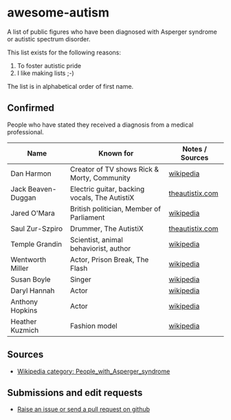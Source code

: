 # awesome-autism

A list of public figures who have been diagnosed with Asperger syndrome or autistic spectrum disorder.

This list exists for the following reasons:

1) To foster autistic pride
2) I like making lists ;-)

The list is in alphabetical order of first name.

## Confirmed

People who have stated they received a diagnosis from a medical professional.

| Name               | Known for                             | Notes / Sources                                                     |
| ------------------ | ------------------------------------- | ------------------------------------------------------------------- |
| Dan Harmon         | Creator of TV shows Rick & Morty, Community    | [wikipedia](https://en.wikipedia.org/wiki/Dan_Harmon)       |
| Jack Beaven-Duggan | Electric guitar, backing vocals, The AutistiX | [theautistix.com](https://www.theautistix.com/)         |
| Jared O'Mara       | British politician, Member of Parliament | [wikipedia](https://en.wikipedia.org/wiki/Jared_O%27Mara) |
| Saul Zur-Szpiro    | Drummer, The AutistiX                 | [theautistix.com](https://www.theautistix.com/)                   |
| Temple Grandin     | Scientist, animal behaviorist, author | [wikipedia](https://en.wikipedia.org/wiki/Temple_Grandin)   |
| Wentworth Miller   | Actor, Prison Break, The Flash        | [wikipedia](https://en.wikipedia.org/wiki/Wentworth_Miller) |
| Susan Boyle        | Singer                                | [wikipedia](https://en.wikipedia.org/wiki/Susan_Boyle) |
| Daryl Hannah       | Actor                                 | [wikipedia](https://en.wikipedia.org/wiki/Daryl_Hannah) |
| Anthony Hopkins    | Actor                                 | [wikipedia](https://en.wikipedia.org/wiki/Anthony_Hopkins) |
| Heather Kuzmich    | Fashion model                         | [wikipedia](https://en.wikipedia.org/wiki/Heather_Kuzmich) |

## Sources

- [Wikipedia category: People_with_Asperger_syndrome](https://en.wikipedia.org/wiki/Category:People_with_Asperger_syndrome)

## Submissions and edit requests

- [Raise an issue or send a pull request on github](https://github.com/all-the-data/awesome-autism)
